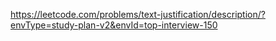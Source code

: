 https://leetcode.com/problems/text-justification/description/?envType=study-plan-v2&envId=top-interview-150